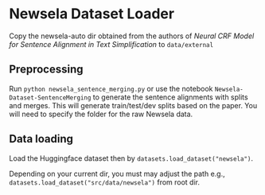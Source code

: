 # Newsela Dataset Loader

Copy the newsela-auto dir obtained from the authors of *Neural CRF Model for Sentence Alignment in Text Simplification*
to `data/external`

## Preprocessing
Run `python newsela_sentence_merging.py` or use the notebook `Newsela-Dataset-SentenceMerging` to generate the sentence
alignments with splits and merges. This will generate train/test/dev splits based on the paper.
You will need to specify the folder for the raw Newsela data.

## Data loading
Load the Huggingface dataset then by `datasets.load_dataset("newsela")`.

Depending on your current dir, you must may adjust the path e.g., `datasets.load_dataset("src/data/newsela")` from root dir.